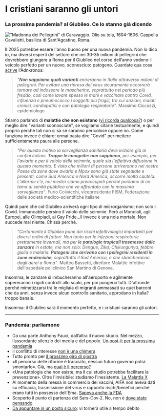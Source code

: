 # I cristiani saranno gli untori

### La prossima pandemia? al Giubileo. Ce lo stanno già dicendo

!["Madonna dei Pellegrini" di Caravaggio. Olio su tela, 1604-1606. Cappella Cavalletti, basilica di Sant'Agostino, Roma.](madonna-dei-pellegrini.jpg)

Il 2025 potrebbe essere l'anno buono per una nuova pandemia. Non lo dico io, ma diversi esperti del settore che nei 30-35 milioni di pellegrini che dovrebbero giungere a Roma per il Giubileo nel corso dell'anno vedono il veicolo perfetto per un nuovo, sconosciuto patogeno. Guardate qua cosa [scrive](https://www.adnkronos.com/cronaca/giubileo-rischi-virus-allarme-news_77y8M1kIKzJj8gTBNvTwH) l'Adnkronos:

> *"**Non sappiamo quali varianti** entreranno in Italia attraverso milioni di pellegrini. Per evitare una ripresa del virus sicuramente occorrerà tornare ad indossare le mascherine, soprattutto nel periodo più freddo, così come lavare spesso le mani e vaccinare contro Covid, influenza e pneumococco i soggetti più fragili, tra cui anziani, malati cronici, cardiopatici e con patologie respiratorie"*. Massimo Ciccozzi, epidemiologo 

Stiamo parlando di **malattie che non esistono** ([vi ricorda qualcosa?](https://yuridiprodo.github.io/articles/2024-01-19-malattia-x.html)) o per meglio dire "varianti sconosciute", se vogliamo citarle testualmente, e quindi proprio perché tali non si sà se saranno pericolose oppure no. Come funziona invece è chiaro: ormai basta dire "Covid" per mettere sufficientemente paura alle persone.

> *"Per questo motivo la sorveglianza sanitaria deve iniziare già ai confini italiani. **Troppe le incognite: non sappiamo**, per esempio, per l'aviaria e per il vaiolo delle scimmie, quale sia l'effettiva diffusione in questo momento. E visto che milioni di persone arriveranno nel nostro Paese da zone dove aviaria e Mpox sono già state segnalate e presenti, come Sud America e Nord America, occorre molta cautela. L'allarme c'è, noi medici siamo preoccupati perché parliamo di un tema di sanità pubblica che va affrontato con la massima sorveglianza"*. Furio Colivicchi, vicepresidente FISM, Federazione delle società medico-scientifiche italiane

Quindi pare che col Giubileo arriverà ogni tipo di microrganismo; non solo il Covid. Immancabile persino il vaiolo delle scimmie. Però ai Mondiali, agli Europei, alle Olimpiadi, ai Gay Pride...lì invece è una noia mortale. Non succede mai niente. Chissà perché.

> *"Certamente il Giubileo pone dei rischi infettivologici importanti per diversi ordini di fattori. Non tanto per le infezioni respiratorie prettamente invernali, ma per **le patologie tropicali trasmesse dalle zanzare** in estate, ma non solo: Dengue, Zika, Chikungunya, febbre gialla e malaria. **Patogeni che arrivano con i pellegrini residenti in zone endemiche**, soprattutto il Sud America, e che sbarcheranno dagli aerei a Roma"*. Matteo Bassetti, direttore Malattie infettive dell'ospedale policlinico San Martino di Genova.

Insomma, le zanzare si imbucheranno all'aeroporto e agilmente supereranno i rigidi controlli allo scalo, per poi pungerci tutti. D'altronde perché mimetizzarsi tra le migliaia di migranti ammassati su quei barconi che da anni, senza invece alcun controllo sanitario, approdano in Italia? troppo banale.

Insomma: il Giubileo sarà il momento perfetto, e i cristiani saranno gli untori.

---
### Pandemia: parliamone
- Da una parte Anthony Fauci, dall’altra il nuovo studio. Nel mezzo, l’assordante silenzio dei media e del popolo. [Un post-it per la prossima pandemia](/articles/2024-06-05-post-it-prossima-pandemia.html)
- Il conflitto di interesse [non è una chimera](/articles/2024-04-18-conflitto-di-interesse.html)
- Tutto pronto per [il prossimo giro di giostra](/articles/2024-03-08-tutto-pronto-per-il-prossimo-giro-di-giostra.html)
- «Il percorso delle riforme è tracciato, nessun futuro governo potrà smontarlo». Già, ma [qual è il percorso?](/articles/2024-02-27-sveglia-occidente.html)
- «Una patologia che non esiste, ma il cui studio potrebbe facilitare la prevenzione». Oltre l'invisibile: studiamo l'inesistente. [La Malattia X](/articles/2024-01-19-malattia-x.html)
- Al momento della messa in commercio dei vaccini, AIFA non aveva dati su efficacia, trasmissione del virus e rapporto rischi/benefici perché erano tutti in possesso dell'Ema. [Sapeva anche la FDA](/articles/2023-12-15-fda-slide-vaccini.html)
- Scoperto il punto di partenza del Sars-Cov-2. No, non è [dove state pensando](/articles/2023-02-28-dove-nasce-il-covid.html)
- [Da appuntare in un posto sicuro](/articles/2022-12-14-covid-atto-secondo.html): vi tornerà utile a tempo debito
